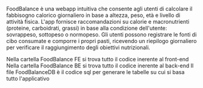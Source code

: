 FoodBalance è una webapp intuitiva che consente agli utenti di calcolare il fabbisogno calorico giornaliero in base a altezza, peso, età e livello di attività fisica. 
L'app fornisce raccomandazioni su calorie e macronutrienti (proteine, carboidrati, grassi) in base alla condizione dell'utente: sovrappeso, sottopeso o normopeso. 
Gli utenti possono registrare le fonti di cibo consumate e comporre i propri pasti, ricevendo un riepilogo giornaliero per verificare il raggiungimento degli obiettivi nutrizionali.

Nella cartella FoodBalance FE si trova tutto il codice inerente al front-end
Nella cartella FoodBalance BE si trova tutto il codice inerente al back-end
Il file FoodBalanceDB è il codice sql per generare le tabelle su cui si basa tutto l'applicativo
